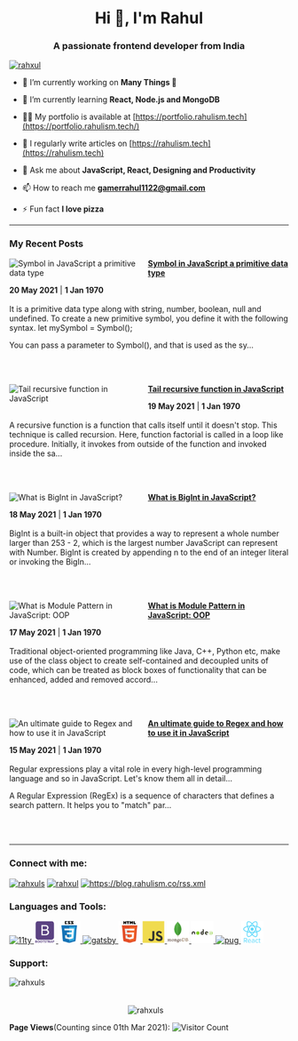 <h1 align="center">Hi 👋, I'm Rahul</h1>
<h3 align="center">A passionate frontend developer from India</h3>

<p align="left"> <a href="https://twitter.com/rahxul" target="blank"><img src="https://img.shields.io/twitter/follow/rahxul?logo=twitter&style=for-the-badge" alt="rahxul" /></a> </p>

- 🔭 I’m currently working on **Many Things 🥺**

- 🌱 I’m currently learning **React, Node.js and MongoDB**

- 👨‍💻 My portfolio is available at [https://portfolio.rahulism.tech](https://portfolio.rahulism.tech/)

- 📝 I regularly write articles on [https://rahulism.tech](https://rahulism.tech)

- 💬 Ask me about **JavaScript, React, Designing and Productivity**

- 📫 How to reach me **gamerrahul1122@gmail.com**

- ⚡ Fun fact **I love pizza**

<hr>

### My Recent Posts

<!-- HASHNODE_BLOG:START -->
<p align="left">
<a href="https://rahulism.hashnode.dev/symbol-in-javascript-a-primitive-data-type" title="Symbol in JavaScript a primitive data type"><img src="https://cdn.hashnode.com/res/hashnode/image/upload/v1621506444846/XHgROQTBc.png" alt="Symbol in JavaScript a primitive data type" width="250px" align="left" /></a>
<a href="https://rahulism.hashnode.dev/symbol-in-javascript-a-primitive-data-type" title="Symbol in JavaScript a primitive data type"><strong>Symbol in JavaScript a primitive data type</strong></a>
<div><strong>20 May 2021</strong> | <strong>1 Jan 1970</strong></div>
<br/> It is a primitive data type along with string, number, boolean, null and undefined. To create a new primitive symbol, you define it with the following syntax. 
let mySymbol = Symbol();

You can pass a parameter to Symbol(), and that is used as the sy... </p> <br/> <br/>
<p align="left">
<a href="https://rahulism.hashnode.dev/tail-recursive-function-in-javascript" title="Tail recursive function in JavaScript"><img src="https://cdn.hashnode.com/res/hashnode/image/upload/v1621421857506/Zz36APtLL.png" alt="Tail recursive function in JavaScript" width="250px" align="left" /></a>
<a href="https://rahulism.hashnode.dev/tail-recursive-function-in-javascript" title="Tail recursive function in JavaScript"><strong>Tail recursive function in JavaScript</strong></a>
<div><strong>19 May 2021</strong> | <strong>1 Jan 1970</strong></div>
<br/> A recursive function is a function that calls itself until it doesn't stop. This technique is called recursion. 
Here, function factorial is called in a loop like procedure. Initially, it invokes from outside of the function and invoked inside the sa... </p> <br/> <br/>
<p align="left">
<a href="https://rahulism.hashnode.dev/what-is-bigint-in-javascript" title="What is BigInt in JavaScript?"><img src="https://cdn.hashnode.com/res/hashnode/image/upload/v1621315909039/B-VFkCQc1.png" alt="What is BigInt in JavaScript?" width="250px" align="left" /></a>
<a href="https://rahulism.hashnode.dev/what-is-bigint-in-javascript" title="What is BigInt in JavaScript?"><strong>What is BigInt in JavaScript?</strong></a>
<div><strong>18 May 2021</strong> | <strong>1 Jan 1970</strong></div>
<br/> BigInt is a built-in object that provides a way to represent a whole number larger than 253 - 2, which is the largest number JavaScript can represent with Number. BigInt is created by appending n to the end of an integer literal or invoking the BigIn... </p> <br/> <br/>
<p align="left">
<a href="https://rahulism.hashnode.dev/what-is-module-pattern-in-javascript-oop" title="What is Module Pattern in JavaScript: OOP"><img src="https://cdn.hashnode.com/res/hashnode/image/upload/v1621227112107/fEIqwjOCk.png" alt="What is Module Pattern in JavaScript: OOP" width="250px" align="left" /></a>
<a href="https://rahulism.hashnode.dev/what-is-module-pattern-in-javascript-oop" title="What is Module Pattern in JavaScript: OOP"><strong>What is Module Pattern in JavaScript: OOP</strong></a>
<div><strong>17 May 2021</strong> | <strong>1 Jan 1970</strong></div>
<br/> Traditional object-oriented programming like Java, C++, Python etc, make use of the class object to create self-contained and decoupled units of code, which can be treated as block boxes of functionality that can be enhanced, added and removed accord... </p> <br/> <br/>
<p align="left">
<a href="https://rahulism.hashnode.dev/an-ultimate-guide-to-regex-and-how-to-use-it-in-javascript" title="An ultimate guide to Regex and how to use it in JavaScript"><img src="https://cdn.hashnode.com/res/hashnode/image/upload/v1621048788324/423UFtwh2.png" alt="An ultimate guide to Regex and how to use it in JavaScript" width="250px" align="left" /></a>
<a href="https://rahulism.hashnode.dev/an-ultimate-guide-to-regex-and-how-to-use-it-in-javascript" title="An ultimate guide to Regex and how to use it in JavaScript"><strong>An ultimate guide to Regex and how to use it in JavaScript</strong></a>
<div><strong>15 May 2021</strong> | <strong>1 Jan 1970</strong></div>
<br/> Regular expressions play a vital role in every high-level programming language and so in JavaScript. Let's know them all in detail...

A Regular Expression (RegEx) is a sequence of characters that defines a search pattern. It helps you to "match" par... </p> <br/> <br/>
<!-- HASHNODE_BLOG:END -->


<hr>

<h3 align="left">Connect with me:</h3>
<p align="left">
<a href="https://dev.to/rahxuls" target="blank"><img align="center" src="https://cdn.jsdelivr.net/npm/simple-icons@3.0.1/icons/dev-dot-to.svg" alt="rahxuls" height="30" width="40" /></a>
<a href="https://twitter.com/rahxul" target="blank"><img align="center" src="https://cdn.jsdelivr.net/npm/simple-icons@3.0.1/icons/twitter.svg" alt="rahxul" height="30" width="40" /></a>
<a href="/https://blog.rahulism.co/rss.xml" target="blank"><img align="center" src="https://cdn.jsdelivr.net/npm/simple-icons@3.0.1/icons/rss.svg" alt="https://blog.rahulism.co/rss.xml" height="30" width="40" /></a>
</p>

<h3 align="left">Languages and Tools:</h3>
<p align="left"> <a href="https://www.11ty.dev/" target="_blank"> <img src="https://gist.githubusercontent.com/vivek32ta/c7f7bf583c1fb1c58d89301ea40f37fd/raw/f4c85cce5790758286b8f155ef9a177710b995df/11ty.svg" alt="11ty" width="40" height="40"/> </a> <a href="https://getbootstrap.com" target="_blank"> <img src="https://raw.githubusercontent.com/devicons/devicon/master/icons/bootstrap/bootstrap-plain-wordmark.svg" alt="bootstrap" width="40" height="40"/> </a> <a href="https://www.w3schools.com/css/" target="_blank"> <img src="https://raw.githubusercontent.com/devicons/devicon/master/icons/css3/css3-original-wordmark.svg" alt="css3" width="40" height="40"/> </a> <a href="https://www.gatsbyjs.com/" target="_blank"> <img src="https://www.vectorlogo.zone/logos/gatsbyjs/gatsbyjs-icon.svg" alt="gatsby" width="40" height="40"/> </a> <a href="https://www.w3.org/html/" target="_blank"> <img src="https://raw.githubusercontent.com/devicons/devicon/master/icons/html5/html5-original-wordmark.svg" alt="html5" width="40" height="40"/> </a> <a href="https://developer.mozilla.org/en-US/docs/Web/JavaScript" target="_blank"> <img src="https://raw.githubusercontent.com/devicons/devicon/master/icons/javascript/javascript-original.svg" alt="javascript" width="40" height="40"/> </a> <a href="https://www.mongodb.com/" target="_blank"> <img src="https://raw.githubusercontent.com/devicons/devicon/master/icons/mongodb/mongodb-original-wordmark.svg" alt="mongodb" width="40" height="40"/> </a> <a href="https://nodejs.org" target="_blank"> <img src="https://raw.githubusercontent.com/devicons/devicon/master/icons/nodejs/nodejs-original-wordmark.svg" alt="nodejs" width="40" height="40"/> </a> <a href="https://pugjs.org" target="_blank"> <img src="https://cdn.worldvectorlogo.com/logos/pug.svg" alt="pug" width="40" height="40"/> </a> <a href="https://reactjs.org/" target="_blank"> <img src="https://raw.githubusercontent.com/devicons/devicon/master/icons/react/react-original-wordmark.svg" alt="react" width="40" height="40"/> </a> </p>

<h3 align="left">Support:</h3>
<p><a href="https://www.buymeacoffee.com/rahxuls"> <img align="left" src="https://cdn.buymeacoffee.com/buttons/v2/default-yellow.png" height="50" width="210" alt="rahxuls" /></a></p><br><br>

<p>&nbsp;<img align="center" src="https://github-readme-stats.vercel.app/api?username=rahxuls&show_icons=true&locale=en" alt="rahxuls" /></p>

**Page Views**(Counting since 01th Mar 2021): ![Visitor Count](https://profile-counter.glitch.me/rahxuls/count.svg)
